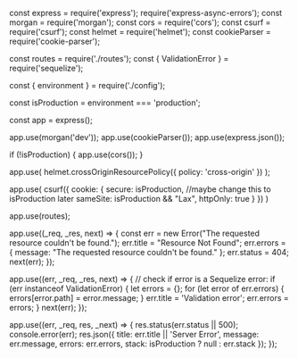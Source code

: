 const express = require('express');
require('express-async-errors');
const morgan = require('morgan');
const cors = require('cors');
const csurf = require('csurf');
const helmet = require('helmet');
const cookieParser = require('cookie-parser');

const routes = require('./routes');
const { ValidationError } = require('sequelize');

const { environment } = require('./config');

const isProduction = environment === 'production';

const app = express();

app.use(morgan('dev'));
app.use(cookieParser());
app.use(express.json());

if (!isProduction) {
    app.use(cors());
}

app.use(
    helmet.crossOriginResourcePolicy({
        policy: 'cross-origin'
    })
);

app.use(
    csurf({
        cookie: {
            secure: isProduction,
            //maybe change this to isProduction later
            sameSite: isProduction && "Lax",
            httpOnly: true
        }
    })
)

app.use(routes);

app.use((_req, _res, next) => {
    const err = new Error("The requested resource couldn't be found.");
    err.title = "Resource Not Found";
    err.errors = { message: "The requested resource couldn't be found." };
    err.status = 404;
    next(err);
});

app.use((err, _req, _res, next) => {
    // check if error is a Sequelize error:
    if (err instanceof ValidationError) {
        let errors = {};
        for (let error of err.errors) {
            errors[error.path] = error.message;
        }
        err.title = 'Validation error';
        err.errors = errors;
    }
    next(err);
});

app.use((err, _req, res, _next) => {
    res.status(err.status || 500);
    console.error(err);
    res.json({
        title: err.title || 'Server Error',
        message: err.message,
        errors: err.errors,
        stack: isProduction ? null : err.stack
    });
});
